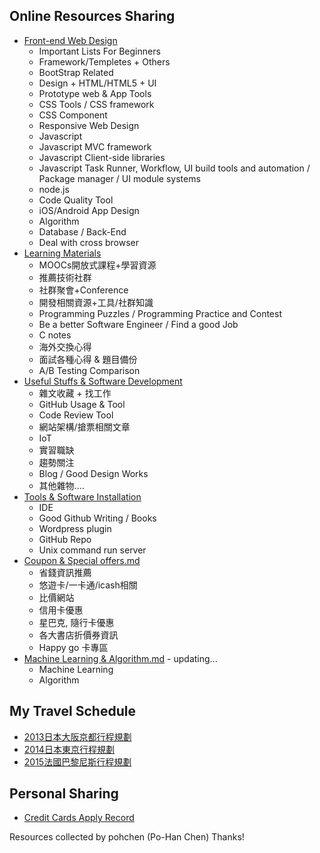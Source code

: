 
## Online Resources Sharing
* [Front-end Web Design](https://github.com/pohchen/Useful-resources/blob/master/Front-end%20Web%20Design.md)
    * Important Lists For Beginners
    * Framework/Templetes + Others
    * BootStrap Related
    * Design + HTML/HTML5 + UI
    * Prototype web & App Tools
    * CSS Tools / CSS framework
    * CSS Component
    * Responsive Web Design
    * Javascript
    * Javascript MVC framework
    * Javascript Client-side libraries
    * Javascript Task Runner, Workflow, UI build tools and automation / Package manager / UI module systems
    * node.js
    * Code Quality Tool
    * iOS/Android App Design
    * Algorithm
    * Database / Back-End
    * Deal with cross browser
* [Learning Materials](https://github.com/pohchen/Useful-resources/blob/master/Learning%20Materials.md)
    * MOOCs開放式課程+學習資源
    * 推薦技術社群
    * 社群聚會+Conference
    * 開發相關資源+工具/社群知識
    * Programming Puzzles / Programming Practice and Contest
    * Be a better Software Engineer / Find a good Job
    * C notes
    * 海外交換心得
    * 面試各種心得 & 題目備份
    * A/B Testing Comparison
* [Useful Stuffs & Software Development](https://github.com/pohchen/Useful-resources/blob/master/Useful%20Stuffs%20%26%20Software%20Development.md)
    * 雜文收藏 + 找工作
    * GitHub Usage & Tool
    * Code Review Tool
    * 網站架構/搶票相關文章
    * IoT
    * 實習職缺
    * 趨勢關注
    * Blog / Good Design Works
    * 其他雜物....
* [Tools & Software Installation](https://github.com/pohchen/Useful-resources/blob/master/Tools%20%26%20Software%20Installation.md)
    * IDE
    * Good Github Writing / Books
    * Wordpress plugin
    * GitHub Repo
    * Unix command run server
* [Coupon & Special offers.md](https://github.com/pohchen/Useful-resources/blob/master/Coupon%20%26%20Special%20offers.md)
    * 省錢資訊推薦
    * 悠遊卡/一卡通/icash相關
    * 比價網站
    * 信用卡優惠
    * 星巴克, 隨行卡優惠
    * 各大書店折價券資訊
    * Happy go 卡專區
* [Machine Learning & Algorithm.md](https://github.com/pohchen/Useful-resources/blob/master/Machine%20Learning%20%26%20Algorithm.md) - updating...
    * Machine Learning
    * Algorithm

## My Travel Schedule
* [2013日本大阪京都行程規劃](https://github.com/pohchen/Useful-resources/blob/master/japan-osaka-travel.pdf)
* [2014日本東京行程規劃](https://github.com/pohchen/Useful-resources/blob/master/japan-tokyo-travel.pdf)
* [2015法國巴黎尼斯行程規劃](https://github.com/pohchen/Useful-resources/blob/master/france-paris-nice.md)

## Personal Sharing
* [Credit Cards Apply Record](https://github.com/pohchen/Useful-resources/blob/master/Credit%20Cards%20Apply%20Record.md)

Resources collected by pohchen (Po-Han Chen)
Thanks!
